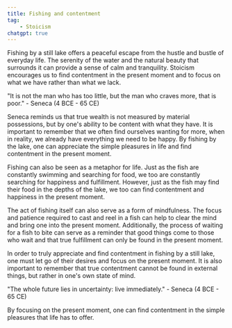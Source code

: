 ```yaml
---
title: Fishing and contentment
tag:
    - Stoicism
chatgpt: true
---
```


Fishing by a still lake offers a peaceful escape from the hustle and bustle of everyday life. The serenity of the water and the natural beauty that surrounds it can provide a sense of calm and tranquility. Stoicism encourages us to find contentment in the present moment and to focus on what we have rather than what we lack.

"It is not the man who has too little, but the man who craves more, that is poor." - Seneca (4 BCE - 65 CE)

Seneca reminds us that true wealth is not measured by material possessions, but by one's ability to be content with what they have. It is important to remember that we often find ourselves wanting for more, when in reality, we already have everything we need to be happy. By fishing by the lake, one can appreciate the simple pleasures in life and find contentment in the present moment.

Fishing can also be seen as a metaphor for life. Just as the fish are constantly swimming and searching for food, we too are constantly searching for happiness and fulfillment. However, just as the fish may find their food in the depths of the lake, we too can find contentment and happiness in the present moment.

The act of fishing itself can also serve as a form of mindfulness. The focus and patience required to cast and reel in a fish can help to clear the mind and bring one into the present moment. Additionally, the process of waiting for a fish to bite can serve as a reminder that good things come to those who wait and that true fulfillment can only be found in the present moment.

In order to truly appreciate and find contentment in fishing by a still lake, one must let go of their desires and focus on the present moment. It is also important to remember that true contentment cannot be found in external things, but rather in one's own state of mind.

"The whole future lies in uncertainty: live immediately." - Seneca (4 BCE - 65 CE)

By focusing on the present moment, one can find contentment in the simple pleasures that life has to offer.
